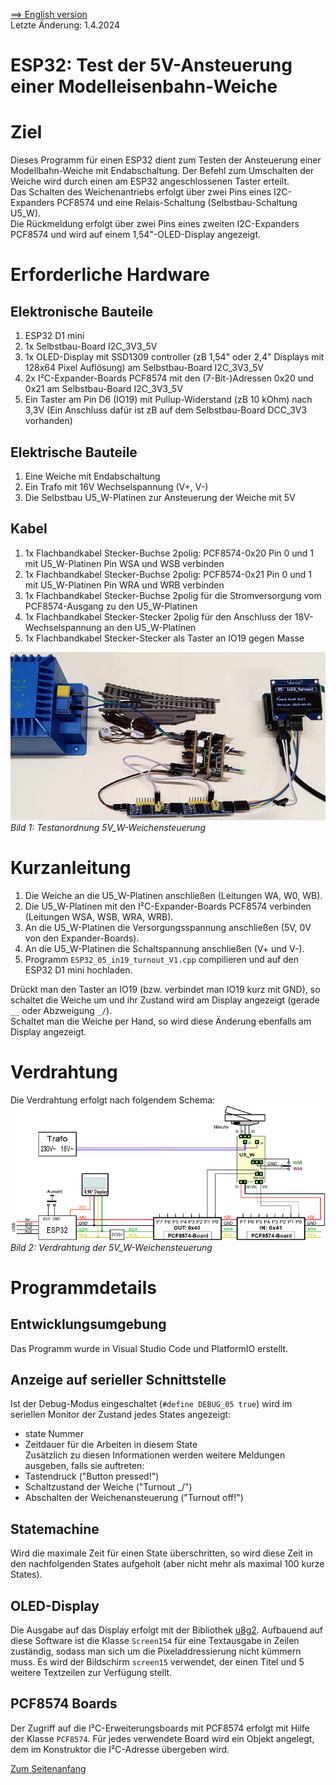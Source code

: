 <a href="./README.md">==> English version</a>   
Letzte &Auml;nderung: 1.4.2024 <a name="up"></a>   
<h1>ESP32: Test der 5V-Ansteuerung einer Modelleisenbahn-Weiche</h1>   

# Ziel
Dieses Programm f&uuml;r einen ESP32 dient zum Testen der Ansteuerung einer Modellbahn-Weiche mit Endabschaltung. Der Befehl zum Umschalten der Weiche wird durch einen am ESP32 angeschlossenen Taster erteilt.   
Das Schalten des Weichenantriebs erfolgt &uuml;ber zwei Pins eines I2C-Expanders PCF8574 und eine Relais-Schaltung (Selbstbau-Schaltung U5_W).   
Die R&uuml;ckmeldung erfolgt &uuml;ber zwei Pins eines zweiten I2C-Expanders PCF8574 und wird auf einem 1,54"-OLED-Display angezeigt.   

# Erforderliche Hardware
## Elektronische Bauteile   
1. ESP32 D1 mini   
2. 1x Selbstbau-Board I2C_3V3_5V   
3. 1x OLED-Display mit SSD1309 controller (zB 1,54" oder 2,4" Displays mit 128x64 Pixel Aufl&ouml;sung) am Selbstbau-Board I2C_3V3_5V   
4. 2x I²C-Expander-Boards PCF8574 mit den (7-Bit-)Adressen 0x20 und 0x21 am Selbstbau-Board I2C_3V3_5V   
5. Ein Taster am Pin D6 (IO19) mit Pullup-Widerstand (zB 10 kOhm) nach 3,3V (Ein Anschluss daf&uuml;r ist zB auf dem Selbstbau-Board DCC_3V3 vorhanden)   

## Elektrische Bauteile
1. Eine Weiche mit Endabschaltung   
2. Ein Trafo mit 16V Wechselspannung (V+, V-)   
3. Die Selbstbau U5_W-Platinen zur Ansteuerung der Weiche mit 5V   

## Kabel
1. 1x Flachbandkabel Stecker-Buchse 2polig: PCF8574-0x20 Pin 0 und 1 mit U5_W-Platinen Pin WSA und WSB verbinden
2. 1x Flachbandkabel Stecker-Buchse 2polig: PCF8574-0x21 Pin 0 und 1 mit U5_W-Platinen Pin WRA und WRB verbinden
3. 1x Flachbandkabel Stecker-Buchse 2polig f&uuml;r die Stromversorgung vom PCF8574-Ausgang zu den U5_W-Platinen
4. 1x Flachbandkabel Stecker-Stecker 2polig f&uuml;r den Anschluss der 18V-Wechselspannung an den U5_W-Platinen
5. 1x Flachbandkabel Stecker-Stecker als Taster an IO19 gegen Masse

![Test_5V_W](./images/300_test_5V_W_240401.png "Test_5V_W")   
_Bild 1: Testanordnung 5V_W-Weichensteuerung_ 

# Kurzanleitung
1. Die Weiche an die U5_W-Platinen anschlie&szlig;en (Leitungen WA, W0, WB).   
2. Die U5_W-Platinen mit den I²C-Expander-Boards PCF8574 verbinden (Leitungen WSA, WSB, WRA, WRB).   
3. An die U5_W-Platinen die Versorgungsspannung anschlie&szlig;en (5V, 0V von den Expander-Boards).   
4. An die U5_W-Platinen die Schaltspannung anschlie&szlig;en (V+ und V-).   
1. Programm `ESP32_05_in19_turnout_V1.cpp` compilieren und auf den ESP32 D1 mini hochladen.   

Dr&uuml;ckt man den Taster an IO19 (bzw. verbindet man IO19 kurz mit GND), so schaltet die Weiche um und ihr Zustand wird am Display angezeigt (gerade `__` oder Abzweigung `_/`).   
Schaltet man die Weiche per Hand, so wird diese &Auml;nderung ebenfalls am Display angezeigt.    

# Verdrahtung
Die Verdrahtung erfolgt nach folgendem Schema:
![Wiring_5V_W](./images/300_test_5V_W_turnout_wiring_240401.png "Wiring_5V_W")   
_Bild 2: Verdrahtung der 5V_W-Weichensteuerung_ 

# Programmdetails

## Entwicklungsumgebung
Das Programm wurde in Visual Studio Code und PlatformIO erstellt.   

## Anzeige auf serieller Schnittstelle
Ist der Debug-Modus eingeschaltet (`#define DEBUG_05 true`) wird im seriellen Monitor der Zustand jedes States angezeigt:   
* state Nummer   
* Zeitdauer f&uuml;r die Arbeiten in diesem State    
Zus&auml;tzlich zu diesen Informationen werden weitere Meldungen ausgeben, falls sie auftreten:   
* Tastendruck ("Button pressed!")   
* Schaltzustand der Weiche ("Turnout _/")   
* Abschalten der Weichenansteuerung ("Turnout off!")   

## Statemachine
Wird die maximale Zeit f&uuml;r einen State &uuml;berschritten, so wird diese Zeit in den nachfolgenden States aufgeholt (aber nicht mehr als maximal 100 kurze States).

## OLED-Display
Die Ausgabe auf das Display erfolgt mit der Bibliothek [u8g2](https://github.com/olikraus/u8g2). Aufbauend auf diese Software ist die Klasse `Screen154` f&uuml;r eine Textausgabe in Zeilen zust&auml;ndig, sodass man sich um die Pixeladdressierung nicht k&uuml;mmern muss. Es wird der Bildschirm `screen15` verwendet, der einen Titel und 5 weitere Textzeilen zur Verf&uuml;gung stellt.   

## PCF8574 Boards
Der Zugriff auf die I²C-Erweiterungsboards mit PCF8574 erfolgt mit Hilfe der Klasse `PCF8574`. F&uuml;r jedes verwendete Board wird ein Objekt angelegt, dem im Konstruktor die I²C-Adresse &uuml;bergeben wird.   

[Zum Seitenanfang](#up)